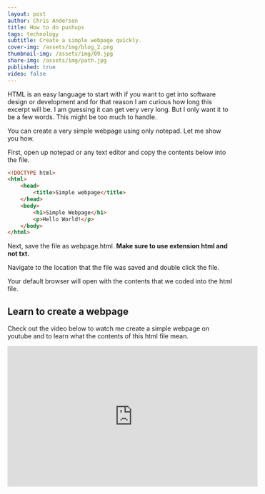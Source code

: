 ```yaml
---
layout: post
author: Chris Anderson
title: How to do pushups
tags: technology
subtitle: Create a simple webpage quickly.
cover-img: /assets/img/blog_2.png
thumbnail-img: /assets/img/09.jpg
share-img: /assets/img/path.jpg
published: true
video: false
---
```


HTML is an easy language to start with if you want to get into software design or development and for that reason I am curious how long this excerpt will be. I am guessing it can get very very long. But I only want it to be a few words. This might be too much to handle.

You can create a very simple webpage using only notepad. Let me show you how.

First, open up notepad or any text editor and copy the contents below into the file.

```html
<!DOCTYPE html>
<html>
    <head>
        <title>Simple webpage</title>
    </head>
    <body>
        <h1>Simple Webpage</h1>
        <p>Hello World!</p>
    </body>    
</html>
```

Next, save the file as webpage.html. **Make sure to use extension html and not txt.**

Navigate to the location that the file was saved and double click the file.

Your default browser will open with the contents that we coded into the html file.

## Learn to create a webpage 

Check out the video below to watch me create a simple webpage on youtube and to learn what the contents of this html file mean.


<div class="iframe-container">
<iframe width="560" height="315" src="https://www.youtube.com/embed/QsR7uAVTtSg" title="YouTube video player" frameborder="0" allow="accelerometer; autoplay; clipboard-write; encrypted-media; gyroscope; picture-in-picture" allowfullscreen></iframe>
</div>



